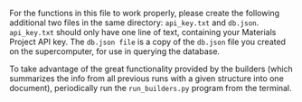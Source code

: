 For the functions in this file to work properly, please create the following additional two files in the same directory: `api_key.txt` and `db.json`. `api_key.txt` should only have one line of text, containing your Materials Project API key. The `db.json file` is a copy of the `db.json` file you created on the supercomputer, for use in querying the database. 

To take advantage of the great functionality provided by the builders (which summarizes the info from all previous runs with a given structure into one document), periodically run the `run_builders.py` program from the terminal. 
